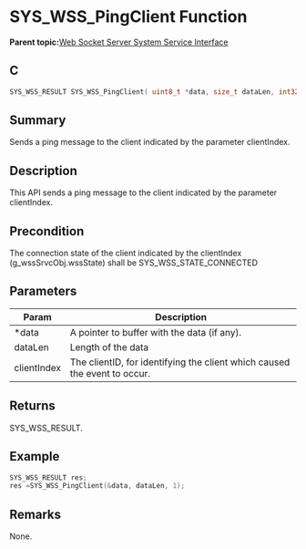 # SYS\_WSS\_PingClient Function

**Parent topic:**[Web Socket Server System Service Interface](GUID-9DCBB817-ECC8-46C6-954B-F6B0D8F5C0BC.md)

## C

```c
SYS_WSS_RESULT SYS_WSS_PingClient( uint8_t *data, size_t dataLen, int32_t clientIndex)
```

## Summary

Sends a ping message to the client indicated by the parameter clientIndex.

## Description

This API sends a ping message to the client indicated by the parameter clientIndex.

## Precondition

The connection state of the client indicated by the clientIndex \(g\_wssSrvcObj.wssState\) shall be SYS\_WSS\_STATE\_CONNECTED

## Parameters

|Param|Description|
|-----|-----------|
|\*data|A pointer to buffer with the data \(if any\).|
|dataLen|Length of the data|
|clientIndex|The clientID, for identifying the client which caused the event to occur.|

## Returns

SYS\_WSS\_RESULT.

## Example

```c
SYS_WSS_RESULT res;
res =SYS_WSS_PingClient(&data, dataLen, 1);
```

## Remarks

None.

